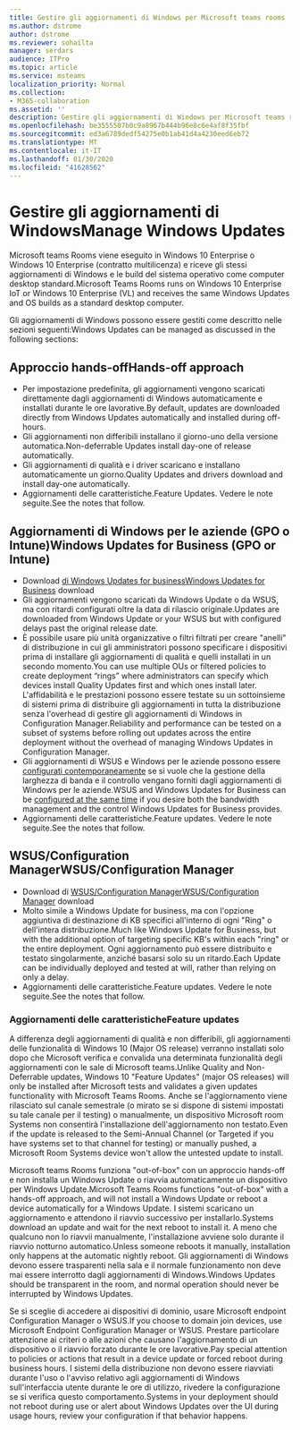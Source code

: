 ```yaml
---
title: Gestire gli aggiornamenti di Windows per Microsoft teams rooms
ms.author: dstrome
author: dstrome
ms.reviewer: sohailta
manager: serdars
audience: ITPro
ms.topic: article
ms.service: msteams
localization_priority: Normal
ms.collection:
- M365-collaboration
ms.assetid: ''
description: Gestire gli aggiornamenti di Windows per Microsoft teams rooms
ms.openlocfilehash: be3555507b0c9a8967b444b96e8c6e4af8f35fbf
ms.sourcegitcommit: ed3a6789dedf54275e0b1ab41d4a4230eed6eb72
ms.translationtype: MT
ms.contentlocale: it-IT
ms.lasthandoff: 01/30/2020
ms.locfileid: "41628562"
---
```

# <a name="manage-windows-updates"></a><span data-ttu-id="abaf3-103">Gestire gli aggiornamenti di Windows</span><span class="sxs-lookup"><span data-stu-id="abaf3-103">Manage Windows Updates</span></span>

<span data-ttu-id="abaf3-104">Microsoft teams Rooms viene eseguito in Windows 10 Enterprise o Windows 10 Enterprise (contratto multilicenza) e riceve gli stessi aggiornamenti di Windows e le build del sistema operativo come computer desktop standard.</span><span class="sxs-lookup"><span data-stu-id="abaf3-104">Microsoft Teams Rooms runs on Windows 10 Enterprise IoT or Windows 10 Enterprise (VL) and receives the same Windows Updates and OS builds as a standard desktop computer.</span></span>

<span data-ttu-id="abaf3-105">Gli aggiornamenti di Windows possono essere gestiti come descritto nelle sezioni seguenti:</span><span class="sxs-lookup"><span data-stu-id="abaf3-105">Windows Updates can be managed as discussed in the following sections:</span></span>

## <a name="hands-off-approach"></a><span data-ttu-id="abaf3-106">Approccio hands-off</span><span class="sxs-lookup"><span data-stu-id="abaf3-106">Hands-off approach</span></span> 

- <span data-ttu-id="abaf3-107">Per impostazione predefinita, gli aggiornamenti vengono scaricati direttamente dagli aggiornamenti di Windows automaticamente e installati durante le ore lavorative.</span><span class="sxs-lookup"><span data-stu-id="abaf3-107">By default, updates are downloaded directly from Windows Updates automatically and installed during off-hours.</span></span>
- <span data-ttu-id="abaf3-108">Gli aggiornamenti non differibili installano il giorno-uno della versione automatica.</span><span class="sxs-lookup"><span data-stu-id="abaf3-108">Non-deferrable Updates install day-one of release automatically.</span></span>
- <span data-ttu-id="abaf3-109">Gli aggiornamenti di qualità e i driver scaricano e installano automaticamente un giorno.</span><span class="sxs-lookup"><span data-stu-id="abaf3-109">Quality Updates and drivers download and install day-one automatically.</span></span>
- <span data-ttu-id="abaf3-110">Aggiornamenti delle caratteristiche.</span><span class="sxs-lookup"><span data-stu-id="abaf3-110">Feature Updates.</span></span> <span data-ttu-id="abaf3-111">Vedere le note seguite.</span><span class="sxs-lookup"><span data-stu-id="abaf3-111">See the notes that follow.</span></span>

## <a name="windows-updates-for-business-gpo-or-intune"></a><span data-ttu-id="abaf3-112">Aggiornamenti di Windows per le aziende (GPO o Intune)</span><span class="sxs-lookup"><span data-stu-id="abaf3-112">Windows Updates for Business (GPO or Intune)</span></span>  

- <span data-ttu-id="abaf3-113">Download [di Windows Updates for business](https://docs.microsoft.com/windows/deployment/update/waas-manage-updates-wufb)</span><span class="sxs-lookup"><span data-stu-id="abaf3-113">[Windows Updates for Business](https://docs.microsoft.com/windows/deployment/update/waas-manage-updates-wufb) download</span></span>
- <span data-ttu-id="abaf3-114">Gli aggiornamenti vengono scaricati da Windows Update o da WSUS, ma con ritardi configurati oltre la data di rilascio originale.</span><span class="sxs-lookup"><span data-stu-id="abaf3-114">Updates are downloaded from Windows Update or your WSUS but with configured delays past the original release date.</span></span>
- <span data-ttu-id="abaf3-115">È possibile usare più unità organizzative o filtri filtrati per creare "anelli" di distribuzione in cui gli amministratori possono specificare i dispositivi prima di installare gli aggiornamenti di qualità e quelli installati in un secondo momento.</span><span class="sxs-lookup"><span data-stu-id="abaf3-115">You can use multiple OUs or filtered policies to create deployment “rings” where administrators can specify which devices install Quality Updates first and which ones install later.</span></span> <span data-ttu-id="abaf3-116">L'affidabilità e le prestazioni possono essere testate su un sottoinsieme di sistemi prima di distribuire gli aggiornamenti in tutta la distribuzione senza l'overhead di gestire gli aggiornamenti di Windows in Configuration Manager.</span><span class="sxs-lookup"><span data-stu-id="abaf3-116">Reliability and performance can be tested on a subset of systems before rolling out updates across the entire deployment without the overhead of managing Windows Updates in Configuration Manager.</span></span>
- <span data-ttu-id="abaf3-117">Gli aggiornamenti di WSUS e Windows per le aziende possono essere [configurati contemporaneamente](https://docs.microsoft.com/windows/deployment/update/waas-integrate-wufb) se si vuole che la gestione della larghezza di banda e il controllo vengano forniti dagli aggiornamenti di Windows per le aziende.</span><span class="sxs-lookup"><span data-stu-id="abaf3-117">WSUS and Windows Updates for Business can be [configured at the same time](https://docs.microsoft.com/windows/deployment/update/waas-integrate-wufb) if you desire both the bandwidth management and the control Windows Updates for Business provides.</span></span>
- <span data-ttu-id="abaf3-118">Aggiornamenti delle caratteristiche.</span><span class="sxs-lookup"><span data-stu-id="abaf3-118">Feature updates.</span></span> <span data-ttu-id="abaf3-119">Vedere le note seguite.</span><span class="sxs-lookup"><span data-stu-id="abaf3-119">See the notes that follow.</span></span>

## <a name="wsusconfiguration-manager"></a><span data-ttu-id="abaf3-120">WSUS/Configuration Manager</span><span class="sxs-lookup"><span data-stu-id="abaf3-120">WSUS/Configuration Manager</span></span>

- <span data-ttu-id="abaf3-121">Download di [WSUS/Configuration Manager](https://docs.microsoft.com/windows/deployment/update/waas-manage-updates-configuration-manager)</span><span class="sxs-lookup"><span data-stu-id="abaf3-121">[WSUS/Configuration Manager](https://docs.microsoft.com/windows/deployment/update/waas-manage-updates-configuration-manager) download</span></span>
- <span data-ttu-id="abaf3-122">Molto simile a Windows Update for business, ma con l'opzione aggiuntiva di destinazione di KB specifici all'interno di ogni "Ring" o dell'intera distribuzione.</span><span class="sxs-lookup"><span data-stu-id="abaf3-122">Much like Windows Update for Business, but with the additional option of targeting specific KB's within each "ring" or the entire deployment.</span></span> <span data-ttu-id="abaf3-123">Ogni aggiornamento può essere distribuito e testato singolarmente, anziché basarsi solo su un ritardo.</span><span class="sxs-lookup"><span data-stu-id="abaf3-123">Each Update can be individually deployed and tested at will, rather than relying on only a delay.</span></span>
- <span data-ttu-id="abaf3-124">Aggiornamenti delle caratteristiche.</span><span class="sxs-lookup"><span data-stu-id="abaf3-124">Feature updates.</span></span> <span data-ttu-id="abaf3-125">Vedere le note seguite.</span><span class="sxs-lookup"><span data-stu-id="abaf3-125">See the notes that follow.</span></span>

### <a name="feature-updates"></a><span data-ttu-id="abaf3-126">Aggiornamenti delle caratteristiche</span><span class="sxs-lookup"><span data-stu-id="abaf3-126">Feature updates</span></span>

<span data-ttu-id="abaf3-127">A differenza degli aggiornamenti di qualità e non differibili, gli aggiornamenti delle funzionalità di Windows 10 (Major OS release) verranno installati solo dopo che Microsoft verifica e convalida una determinata funzionalità degli aggiornamenti con le sale di Microsoft teams.</span><span class="sxs-lookup"><span data-stu-id="abaf3-127">Unlike Quality and Non-Deferrable updates, Windows 10 "Feature Updates" (major OS releases) will only be installed after Microsoft tests and validates a given updates functionality with Microsoft Teams Rooms.</span></span> <span data-ttu-id="abaf3-128">Anche se l'aggiornamento viene rilasciato sul canale semestrale (o mirato se si dispone di sistemi impostati su tale canale per il testing) o manualmente, un dispositivo Microsoft room Systems non consentirà l'installazione dell'aggiornamento non testato.</span><span class="sxs-lookup"><span data-stu-id="abaf3-128">Even if the update is released to the Semi-Annual Channel (or Targeted if you have systems set to that channel for testing) or manually pushed, a Microsoft Room Systems device won't allow the untested update to install.</span></span>

<span data-ttu-id="abaf3-129">Microsoft teams Rooms funziona "out-of-box" con un approccio hands-off e non installa un Windows Update o riavvia automaticamente un dispositivo per Windows Update.</span><span class="sxs-lookup"><span data-stu-id="abaf3-129">Microsoft Teams Rooms functions "out-of-box" with a hands-off approach, and will not install a Windows Update or reboot a device automatically for a Windows Update.</span></span> <span data-ttu-id="abaf3-130">I sistemi scaricano un aggiornamento e attendono il riavvio successivo per installarlo.</span><span class="sxs-lookup"><span data-stu-id="abaf3-130">Systems download an update and wait for the next reboot to install it.</span></span> <span data-ttu-id="abaf3-131">A meno che qualcuno non lo riavvii manualmente, l'installazione avviene solo durante il riavvio notturno automatico.</span><span class="sxs-lookup"><span data-stu-id="abaf3-131">Unless someone reboots it manually, installation only happens at the automatic nightly reboot.</span></span> <span data-ttu-id="abaf3-132">Gli aggiornamenti di Windows devono essere trasparenti nella sala e il normale funzionamento non deve mai essere interrotto dagli aggiornamenti di Windows.</span><span class="sxs-lookup"><span data-stu-id="abaf3-132">Windows Updates should be transparent in the room, and normal operation should never be interrupted by Windows Updates.</span></span>

<span data-ttu-id="abaf3-133">Se si sceglie di accedere ai dispositivi di dominio, usare Microsoft endpoint Configuration Manager o WSUS.</span><span class="sxs-lookup"><span data-stu-id="abaf3-133">If you choose to domain join devices, use Microsoft Endpoint Configuration Manager or WSUS.</span></span> <span data-ttu-id="abaf3-134">Prestare particolare attenzione ai criteri o alle azioni che causano l'aggiornamento di un dispositivo o il riavvio forzato durante le ore lavorative.</span><span class="sxs-lookup"><span data-stu-id="abaf3-134">Pay special attention to policies or actions that result in a device update or forced reboot during business hours.</span></span> <span data-ttu-id="abaf3-135">I sistemi della distribuzione non devono essere riavviati durante l'uso o l'avviso relativo agli aggiornamenti di Windows sull'interfaccia utente durante le ore di utilizzo, rivedere la configurazione se si verifica questo comportamento.</span><span class="sxs-lookup"><span data-stu-id="abaf3-135">Systems in your deployment should not reboot during use or alert about Windows Updates over the UI during usage hours, review your configuration if that behavior happens.</span></span>